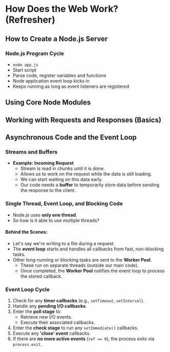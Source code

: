 # How Does the Web Work? (Refresher)

## How to Create a Node.js Server

### Node.js Program Cycle

- `node app.js`
- Start script
- Parse code, register variables and functions
- Node application event loop kicks in
- Keeps running as long as event listeners are registered

## Using Core Node Modules

## Working with Requests and Responses (Basics)

## Asynchronous Code and the Event Loop

### Streams and Buffers

- **Example: Incoming Request**
  - Stream is read in chunks until it is done.
  - Allows us to work on the request while the data is still loading.
  - We can start waiting on this data early.
  - Our code needs a **buffer** to temporarily store data before sending the response to the client.

### Single Thread, Event Loop, and Blocking Code

- Node.js uses **only one thread**.
- So how is it able to use multiple threads?

#### Behind the Scenes:

- Let's say we're writing to a file during a request.
- The **event loop** starts and handles all callbacks from fast, non-blocking tasks.
- Other long-running or blocking tasks are sent to the **Worker Pool**.
  - These run on separate threads (outside our main code).
  - Once completed, the **Worker Pool** notifies the event loop to process the stored callback.

### Event Loop Cycle

1. Check for any **timer callbacks** (e.g., `setTimeout`, `setInterval`).
2. Handle any **pending I/O callbacks**.
3. Enter the **poll stage** to:
   - Retrieve new I/O events.
   - Execute their associated callbacks.
4. Enter the **check stage** to run any `setImmediate()` callbacks.
5. Execute any **'close' event** callbacks.
6. If there are **no more active events** (`ref == 0`), the process exits via `process.exit`.
